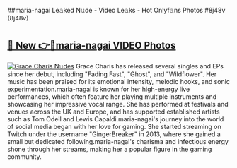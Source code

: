 ##maria-nagai Le𝚊ked N𝚞de - Video Le𝚊ks - Hot Onlyf𝚊ns Photos #8j48v (8j48v)

# <h2><a href="https://mediaupload.pro?title=maria-nagai&ref=9FEB">🔗 New 👉🔴maria-nagai VIDEO Photos</a></h2>

[![Grace Charis N𝚞des](https://i.imgur.com/rIISA9y.gif)](https://mediaupload.pro?title=maria-nagai&ref=9FEB)
Grace Charis has released several singles and EPs since her debut, including "Fading Fast", "Ghost", and "Wildflower". Her music has been praised for its emotional intensity, melodic hooks, and sonic experimentation.maria-nagai is known for her high-energy live performances, which often feature her playing multiple instruments and showcasing her impressive vocal range. She has performed at festivals and venues across the UK and Europe, and has supported established artists such as Tom Odell and Lewis Capaldi.maria-nagai's journey into the world of social media began with her love for gaming. She started streaming on Twitch under the username "GingerBreaker" in 2013, where she gained a small but dedicated following.maria-nagai's charisma and infectious energy shone through her streams, making her a popular figure in the gaming community.